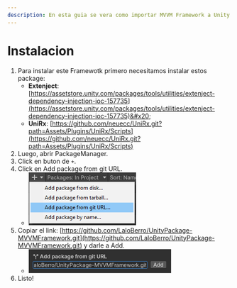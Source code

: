 ```yaml
---
description: En esta guia se vera como importar MVVM Framework a Unity
---
```


# Instalacion

1. Para instalar este Framewotk primero necesitamos instalar estos package:
   * **Extenject**:[https://assetstore.unity.com/packages/tools/utilities/extenject-dependency-injection-ioc-157735](https://assetstore.unity.com/packages/tools/utilities/extenject-dependency-injection-ioc-157735)&#x20;
   * **UniRx**: [https://github.com/neuecc/UniRx.git?path=Assets/Plugins/UniRx/Scripts](https://github.com/neuecc/UniRx.git?path=Assets/Plugins/UniRx/Scripts)
2. Luego, abrir PackageManager.
3. Click en buton de `+`.
4. Click en Add package from git URL.
   * ![](.gitbook/assets/image.png)
5. Copiar el link: [https://github.com/LaloBerro/UnityPackage-MVVMFramework.git](https://github.com/LaloBerro/UnityPackage-MVVMFramework.git) y darle a Add.
   * ![](<.gitbook/assets/image (1).png>)
6. Listo!

